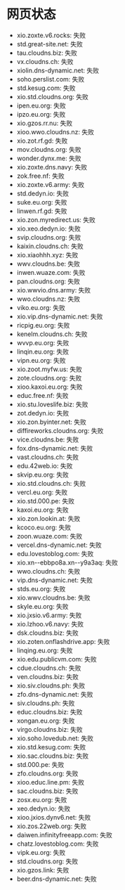 # 网页状态
- xio.zoxte.v6.rocks: 失败
- std.great-site.net: 失败
- tau.cloudns.biz: 失败
- vx.cloudns.ch: 失败
- xiolin.dns-dynamic.net: 失败
- soho.perslist.com: 失败
- std.kesug.com: 失败
- xio.std.cloudns.org: 失败
- ipen.eu.org: 失败
- ipzo.eu.org: 失败
- xio.gzos.rr.nu: 失败
- xioo.wwo.cloudns.nz: 失败
- xio.zot.rf.gd: 失败
- mov.cloudns.org: 失败
- wonder.dynx.me: 失败
- xio.zoxte.dns.navy: 失败
- zok.free.nf: 失败
- xio.zoxte.v6.army: 失败
- std.dedyn.io: 失败
- suke.eu.org: 失败
- linwen.rf.gd: 失败
- xio.zon.myredirect.us: 失败
- xio.xeo.dedyn.io: 失败
- svip.cloudns.org: 失败
- kaixin.cloudns.ch: 失败
- xio.xiaohhh.xyz: 失败
- wwv.cloudns.be: 失败
- inwen.wuaze.com: 失败
- pan.cloudns.org: 失败
- xio.wwvio.dns.army: 失败
- wwo.cloudns.nz: 失败
- viko.eu.org: 失败
- xio.vip.dns-dynamic.net: 失败
- ricpig.eu.org: 失败
- kenelm.cloudns.ch: 失败
- wvvp.eu.org: 失败
- linqin.eu.org: 失败
- vipn.eu.org: 失败
- xio.zoot.myfw.us: 失败
- zote.cloudns.org: 失败
- xioo.kaxoi.eu.org: 失败
- educ.free.nf: 失败
- xio.stu.loveslife.biz: 失败
- zot.dedyn.io: 失败
- xio.zon.byinter.net: 失败
- diffireworks.cloudns.org: 失败
- vice.cloudns.be: 失败
- fox.dns-dynamic.net: 失败
- vast.cloudns.ch: 失败
- edu.42web.io: 失败
- skvip.eu.org: 失败
- xio.std.cloudns.ch: 失败
- vercl.eu.org: 失败
- xio.std.000.pe: 失败
- kaxoi.eu.org: 失败
- xio.zon.lookin.at: 失败
- kcoco.eu.org: 失败
- zoon.wuaze.com: 失败
- vercel.dns-dynamic.net: 失败
- edu.lovestoblog.com: 失败
- xio.xn--ebbpo8a.xn--y9a3aq: 失败
- wwo.cloudns.ch: 失败
- vip.dns-dynamic.net: 失败
- stds.eu.org: 失败
- xio.wwv.cloudns.be: 失败
- skyle.eu.org: 失败
- xio.jxsio.v6.army: 失败
- xio.lzhoo.v6.navy: 失败
- dsk.cloudns.biz: 失败
- xio.zoten.onflashdrive.app: 失败
- linqing.eu.org: 失败
- xio.edu.publicvm.com: 失败
- cdue.cloudns.ch: 失败
- ven.cloudns.biz: 失败
- xio.siv.cloudns.ph: 失败
- zfo.dns-dynamic.net: 失败
- siv.cloudns.ph: 失败
- educ.cloudns.biz: 失败
- xongan.eu.org: 失败
- virgo.cloudns.biz: 失败
- xio.soho.lovedub.net: 失败
- xio.std.kesug.com: 失败
- xio.sac.cloudns.biz: 失败
- std.000.pe: 失败
- zfo.cloudns.org: 失败
- xioo.educ.line.pm: 失败
- sac.cloudns.biz: 失败
- zosx.eu.org: 失败
- xeo.dedyn.io: 失败
- xioo.jxios.dynv6.net: 失败
- xio.zos.22web.org: 失败
- daiwen.infinityfreeapp.com: 失败
- chatz.lovestoblog.com: 失败
- vipk.eu.org: 失败
- std.cloudns.org: 失败
- xio.gzos.link: 失败
- beer.dns-dynamic.net: 失败
